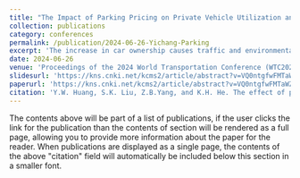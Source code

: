 ```yaml
---
title: "The Impact of Parking Pricing on Private Vehicle Utilization and Public Transport Shift:A Case Study of Yichang"
collection: publications
category: conferences
permalink: /publication/2024-06-26-Yichang-Parking
excerpt: 'The increase in car ownership causes traffic and environmental problems in cities around the world.Parking pricing is a sufficient method to reduce unnecessary private vehicle use and encourage public transport development,which can balance the supply and demand and improve air quality.The present study endeavours to investigate the influence of parking pricing on private vehicle utilization and the corresponding shift towards public transport adoption.To this end,a generalized-cost-based method was proposed and applied to the city of Yichang as an illustrative case for analysis.The empirical findings of the investigation demonstrate that the current parking fee of 3.5 CNY per hour in Yichang has indeed exerted a positive impact,causing approximately 32.08%of drivers to transition using public transport.Nevertheless,this percentage falls notably below that observed in other Chinese and international cities,indicating the potential for further optimization.To augment the effectiveness of the parking pricing scheme,it is suggested that Yichang considers a substantial increase in the hourly parking fee,ranging from 7 to 11 CNY.Such a measure is projected to elicit a more substantial behavioural shift,with an estimated 50%to 100%of the increment would appear in the public transport share.In addition to its practical implications,the proposed generalized-cost-based method can serve as a tool for governmental entities,aiding in the adjustment of parking pricing strategies and enabling more targeted policy adjustments. '
date: 2024-06-26
venue: 'Proceedings of the 2024 World Transportation Conference (WTC2024) (Transportation Planning and Air Transportation)'
slidesurl: 'https://kns.cnki.net/kcms2/article/abstract?v=VQ0ntgfwFMTaWZKP2j21_clicbVfbFlVkvMEF4NhGEXPNgltHeTmzJVH6yj0UXxvpEpA5z05Zc0PR47lCb8AqBV_98M9obiApCVNIP3j6MTaQkdNWNLufEzFLS01cXfckblLhKgNPVs5xO-PXPbQYe1nCzAh0JZNPFldKGZgwhpB_ognCsxXMJw3hWQZqEFyOG_UPxfwX276uRYOcZjERw==&uniplatform=NZKPT&language=CHS'
paperurl: 'https://kns.cnki.net/kcms2/article/abstract?v=VQ0ntgfwFMTaWZKP2j21_clicbVfbFlVkvMEF4NhGEXPNgltHeTmzJVH6yj0UXxvpEpA5z05Zc0PR47lCb8AqBV_98M9obiApCVNIP3j6MTaQkdNWNLufEzFLS01cXfckblLhKgNPVs5xO-PXPbQYe1nCzAh0JZNPFldKGZgwhpB_ognCsxXMJw3hWQZqEFyOG_UPxfwX276uRYOcZjERw==&uniplatform=NZKPT&language=CHS'
citation: 'Y.W. Huang, S.K. Liu, Z.B.Yang, and K.H. He. The effect of parking fee to public transport uptake. 2024 World Transportation Congress (WTC 2024) Paper Collection, 2024, pp.237-244.'
---
```


The contents above will be part of a list of publications, if the user clicks the link for the publication than the contents of section will be rendered as a full page, allowing you to provide more information about the paper for the reader. When publications are displayed as a single page, the contents of the above "citation" field will automatically be included below this section in a smaller font.
